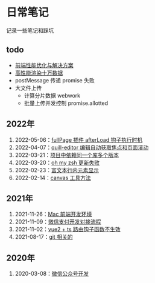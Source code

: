 # 日常笔记

记录一些笔记和踩坑

## todo

- [前端性能优化与解决方案](src/前端性能优化与解决方案.md)
- [高性能渲染十万数据](src/高性能渲染十万条数据.md)
- postMessage 传递 promise 失败
- 大文件上传
    - 计算分片数据 webwork
    - 批量上传并发控制 promise.allotted


## 2022年

1. 2022-05-06：[fullPage 插件 afterLoad 钩子执行时机](src/fullPagejs同步动画问题.md)
2. 2022-04-07：[quill-editor 编辑自动获取焦点和页面滚动](src/quillEditor自动获取焦点问题.md)
3. 2022-03-21：[项目中依赖同一个库多个版本](src/引用多个版本npm包.md)
4. 2022-03-20：[oh my zsh 更新失败](src/zsh更新.md)
5. 2022-02-23：[富文本行内元素显示](src/富文本内容样式问题.md)
6. 2022-02-14：[canvas 工具方法](https://github.com/tangxve/canvasUtils)

## 2021年

1. 2021-11-26：[Mac 前端开发环境](src/Mac前端开发环境.md)
3. 2021-11-09：[微信支付开发对接流程](src/微信支付开发流程.md)
4. 2021-11-02：[vue2 + ts 路由钩子函数不生效](src/vue2+ts路由钩子函数不生效.md)
5. 2021-08-17：[git 相关的](src/git.md)

## 2020年

1. 2020-03-08：[微信公众号开发](src/微信公众号开发流程.md)
